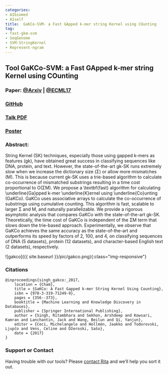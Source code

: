 ```yaml
---
categories:
- AIbiomed
- AIself
title:  GaKCo-SVM- a Fast GApped k-mer string Kernel using COunting
tag:
- fast-gkm-svm
- SeqGenome
- SVM-StringKernel
- Represent-ngram
---
```


<a name="gakco"></a>
## Tool GaKCo-SVM: a Fast GApped k-mer string Kernel using COunting

### Paper: [@Arxiv](https://arxiv.org/abs/1704.07468) | [@ECML17](https://arxiv.org/abs/1704.07468)

### [GitHub](https://github.com/QData/GaKCo-SVM)

### [Talk PDF](https://github.com/QData/GaKCo-SVM/blob/master/GaKCo-ECML17-Slides.pdf)

### [Poster](https://github.com/QData/GaKCo-SVM/blob/master/2017WiML%20GaKCo.pptx.pdf)

### Abstract:
String Kernel (SK) techniques, especially those using gapped k-mers as features (gk), have obtained great success in classifying sequences like DNA, protein, and text. However, the state-of-the-art gk-SK runs extremely slow when we increase the dictionary size (Σ) or allow more mismatches (M). This is because current gk-SK uses a trie-based algorithm to calculate co-occurrence of mismatched substrings resulting in a time cost proportional to O(ΣM). We propose a \textbf{fast} algorithm for calculating \underline{Ga}pped k-mer \underline{K}ernel using \underline{Co}unting (GaKCo). GaKCo uses associative arrays to calculate the co-occurrence of substrings using cumulative counting. This algorithm is fast, scalable to larger Σ and M, and naturally parallelizable. We provide a rigorous asymptotic analysis that compares GaKCo with the state-of-the-art gk-SK. Theoretically, the time cost of GaKCo is independent of the ΣM term that slows down the trie-based approach. Experimentally, we observe that GaKCo achieves the same accuracy as the state-of-the-art and outperforms its speed by factors of 2, 100, and 4, on classifying sequences of DNA (5 datasets), protein (12 datasets), and character-based English text (2 datasets), respectively.

![gakco]({{ site.baseurl }}/pic/gakco.png){:class="img-responsive"}



### Citations

```
@inproceedings{singh_gakco:_2017,
	location = {Cham},
	title = {GaKCo: A Fast Gapped k-mer String Kernel Using Counting},
	isbn = {978-3-319-71249-9},
	pages = {356--373},
	booktitle = {Machine Learning and Knowledge Discovery in Databases},
	publisher = {Springer International Publishing},
	author = {Singh, Ritambhara and Sekhon, Arshdeep and Kowsari, Kamran and Lanchantin, Jack and Wang, Beilun and Qi, Yanjun},
	editor = {Ceci, Michelangelo and Hollmén, Jaakko and Todorovski, Ljupčo and Vens, Celine and Džeroski, Sašo},
	date = {2017}
}
```


### Support or Contact

Having trouble with our tools? Please [contact Rita](mailto:rs3zz@virginia.edu) and we’ll help you sort it out.
